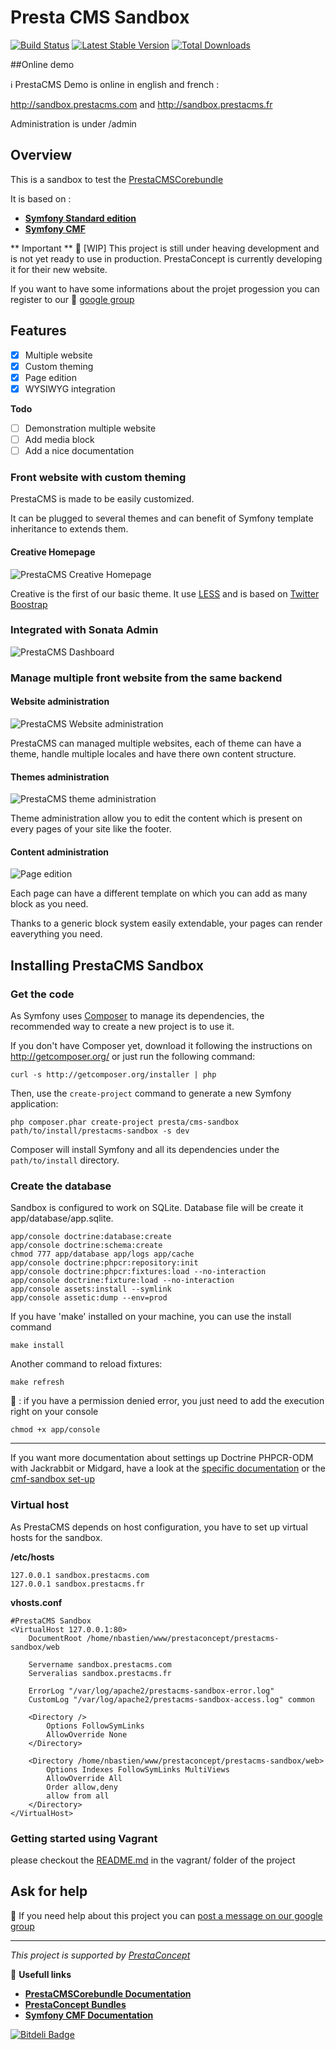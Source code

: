 Presta CMS Sandbox
=============

[![Build Status](https://secure.travis-ci.org/prestaconcept/prestacms-sandbox.png)](http://travis-ci.org/prestaconcept/prestacms-sandbox)
[![Latest Stable Version](https://poser.pugx.org/presta/cms-sandbox/v/stable.png)](https://packagist.org/packages/presta/cms-sandbox)
[![Total Downloads](https://poser.pugx.org/presta/cms-sandbox/downloads.png)](https://packagist.org/packages/presta/cms-sandbox)

##Online demo

:information_source: PrestaCMS Demo is online in english and french :

http://sandbox.prestacms.com and http://sandbox.prestacms.fr

Administration is under /admin


## Overview ##

This is a sandbox to test the [PrestaCMSCorebundle](https://github.com/prestaconcept/PrestaCMSCoreBundle)

It is based on :
* [**Symfony Standard edition**](https://github.com/symfony/symfony-standard)
* [**Symfony CMF**](http://symfony.com/doc/master/cmf/index.html)

** Important ** :construction: [WIP] This project is still under heaving development and is not yet ready to use in production.
PrestaConcept is currently developing it for their new website.

If you want to have some informations about the projet progession you can register to our :speech_balloon: [google group](https://groups.google.com/forum/?hl=fr&fromgroups#!forum/prestacms-devs)

## Features ##

- [x] Multiple website
- [x] Custom theming
- [x] Page edition
- [x] WYSIWYG integration

**Todo**
- [ ] Demonstration multiple website
- [ ] Add media block
- [ ] Add a nice documentation

### Front website with custom theming ###

PrestaCMS is made to be easily customized.

It can be plugged to several themes and can benefit of Symfony template inheritance to extends them.

#### Creative Homepage ####
![PrestaCMS Creative Homepage](https://raw.github.com/prestaconcept/prestacms-sandbox/master/app/Resources/docs/assets/creative-home.jpg)

Creative is the first of our basic theme. It use [LESS](http://lesscss.org/) and is based on [Twitter Boostrap](http://twitter.github.com/bootstrap/)


### Integrated with Sonata Admin ###

![PrestaCMS Dashboard](https://raw.github.com/prestaconcept/prestacms-sandbox/master/app/Resources/docs/assets/backend-dashboard.jpg)

### Manage multiple front website from the same backend ###

#### Website administration ####

![PrestaCMS Website administration](https://raw.github.com/prestaconcept/prestacms-sandbox/master/app/Resources/docs/assets/backend-website-administration.jpg)

PrestaCMS can managed multiple websites, each of theme can have a theme, handle multiple locales and have there own content structure.


#### Themes administration ####

![PrestaCMS theme administration](https://raw.github.com/prestaconcept/prestacms-sandbox/master/app/Resources/docs/assets/backend-theme-administration.jpg)

Theme administration allow you to edit the content which is present on every pages of your site like the footer.

#### Content administration ####

![Page edition](https://raw.github.com/prestaconcept/prestacms-sandbox/master/app/Resources/docs/assets/backend-page-edit.jpg)

Each page can have a different template on which you can add as many block as you need.

Thanks to a generic block system easily extendable, your pages can render eaverything you need.

## Installing PrestaCMS Sandbox ##

### Get the code ###

As Symfony uses [Composer](http://getcomposer.org/) to manage its dependencies, the recommended way to create a new project is to use it.

If you don't have Composer yet, download it following the instructions on http://getcomposer.org/ or just run the following command:

    curl -s http://getcomposer.org/installer | php

Then, use the `create-project` command to generate a new Symfony application:

    php composer.phar create-project presta/cms-sandbox path/to/install/prestacms-sandbox -s dev

Composer will install Symfony and all its dependencies under the `path/to/install` directory.

### Create the database ###

Sandbox is configured to work on SQLite. Database file will be create it app/database/app.sqlite.

    app/console doctrine:database:create
    app/console doctrine:schema:create
    chmod 777 app/database app/logs app/cache
    app/console doctrine:phpcr:repository:init
    app/console doctrine:phpcr:fixtures:load --no-interaction
    app/console doctrine:fixture:load --no-interaction
    app/console assets:install --symlink
    app/console assetic:dump --env=prod

If you have 'make' installed on your machine, you can use the install command

    make install

Another command to reload fixtures:

    make refresh

:speech_balloon: : if you have a permission denied error, you just need to add the execution right on your console

    chmod +x app/console

---

If you want more documentation about settings up Doctrine PHPCR-ODM with Jackrabbit or Midgard, have a look at
the [specific documentation](http://symfony.com/doc/master/cmf/tutorials/installing-configuring-doctrine-phpcr-odm.html) or
the [cmf-sandbox set-up](https://github.com/symfony-cmf/cmf-sandbox)

### Virtual host ###

As PrestaCMS depends on host configuration, you have to set up virtual hosts for the sandbox.

**/etc/hosts**

    127.0.0.1 sandbox.prestacms.com
    127.0.0.1 sandbox.prestacms.fr

**vhosts.conf**

    #PrestaCMS Sandbox
    <VirtualHost 127.0.0.1:80>
        DocumentRoot /home/nbastien/www/prestaconcept/prestacms-sandbox/web

        Servername sandbox.prestacms.com
        Serveralias sandbox.prestacms.fr

        ErrorLog "/var/log/apache2/prestacms-sandbox-error.log"
        CustomLog "/var/log/apache2/prestacms-sandbox-access.log" common

        <Directory />
            Options FollowSymLinks
            AllowOverride None
        </Directory>

        <Directory /home/nbastien/www/prestaconcept/prestacms-sandbox/web>
            Options Indexes FollowSymLinks MultiViews
            AllowOverride All
            Order allow,deny
            allow from all
        </Directory>
    </VirtualHost>

### Getting started using Vagrant

please checkout the [README.md](vagrant) in the vagrant/ folder of the project

## Ask for help ##

:speech_balloon: If you need help about this project you can [post a message on our google group](https://groups.google.com/forum/?hl=fr&fromgroups#!forum/prestacms-devs)


---

*This project is supported by [PrestaConcept](http://www.prestaconcept.net)*

:book: **Usefull links**
 * [**PrestaCMSCorebundle Documentation**](https://github.com/prestaconcept/PrestaCMSCoreBundle)
 * [**PrestaConcept Bundles**](https://github.com/prestaconcept)
 * [**Symfony CMF Documentation**](http://symfony.com/doc/master/cmf/index.html)



[![Bitdeli Badge](https://d2weczhvl823v0.cloudfront.net/prestaconcept/prestacms-sandbox/trend.png)](https://bitdeli.com/free "Bitdeli Badge")

